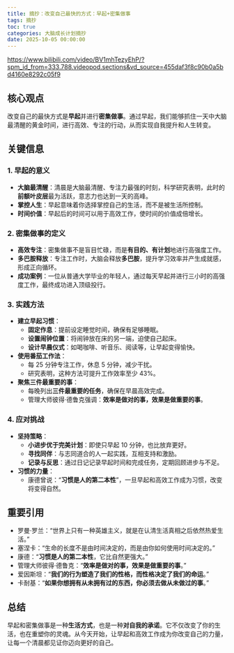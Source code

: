 ```yaml
---
title: 摘抄：改变自己最快的方式：早起+密集做事
tags: 摘抄
toc: true
categories: 大脑成长计划摘抄
date: 2025-10-05 00:00:00
---
```


https://www.bilibili.com/video/BV1mhTezyEhP/?spm_id_from=333.788.videopod.sections&vd_source=455daf3f8c90b0a5bd4160e8292c05f9

## 核心观点

改变自己的最快方式是**早起**并进行**密集做事**。通过早起，我们能够抓住一天中大脑最清醒的黄金时间，进行高效、专注的行动，从而实现自我提升和人生转变。

## 关键信息

<!-- more -->

### 1. 早起的意义

- **大脑最清醒**：清晨是大脑最清醒、专注力最强的时刻，科学研究表明，此时的**前额叶皮层**最为活跃，意志力也达到一天的高峰。
- **掌控人生**：早起意味着你选择掌控自己的生活，而不是被生活所控制。
- **时间价值**：早起后的时间可以用于高效工作，使时间的价值成倍增长。

### 2. 密集做事的定义

- **高效专注**：密集做事不是盲目忙碌，而是**有目的、有计划**地进行高强度工作。
- **多巴胺释放**：专注工作时，大脑会释放**多巴胺**，提升学习效率并产生成就感，形成正向循环。
- **成功案例**：一位从普通大学毕业的年轻人，通过每天早起并进行三小时的高强度工作，最终成功进入顶级投行。

### 3. 实践方法

- **建立早起习惯**：
  - **固定作息**：提前设定睡觉时间，确保有足够睡眠。
  - **设置闹钟位置**：将闹钟放在床的另一端，迫使自己起床。
  - **设计早晨仪式**：如喝咖啡、听音乐、阅读等，让早起变得愉快。
- **使用番茄工作法**：
  - 每 25 分钟专注工作，休息 5 分钟，减少干扰。
  - 研究表明，这种方法可提升工作效率至少 43%。
- **聚焦三件最重要的事**：
  - 每晚列出**三件最重要的任务**，确保在早晨高效完成。
  - 管理大师彼得·德鲁克强调：**效率是做对的事，效果是做重要的事**。

### 4. 应对挑战

- **坚持策略**：
  - **小进步优于完美计划**：即使只早起 10 分钟，也比放弃更好。
  - **寻找同伴**：与志同道合的人一起实践，互相支持和激励。
  - **记录与反思**：通过日记记录早起时间和完成任务，定期回顾进步与不足。
- **习惯的力量**：
  - 康德曾说：“**习惯是人的第二本性**”，一旦早起和高效工作成为习惯，改变将变得自然。

## 重要引用

- 罗曼·罗兰：“世界上只有一种英雄主义，就是在认清生活真相之后依然热爱生活。”
- 塞涅卡：“生命的长度不是由时间决定的，而是由你如何使用时间决定的。”
- 康德：“**习惯是人的第二本性**，它比自然更强大。”
- 管理大师彼得·德鲁克：“**效率是做对的事，效果是做重要的事**。”
- 爱因斯坦：“**我们的行为塑造了我们的性格，而性格决定了我们的命运**。”
- 卡耐基：“**如果你想拥有从未拥有过的东西，你必须去做从未做过的事**。”

## 总结

早起和密集做事是一种**生活方式**，也是一种**对自我的承诺**。它不仅改变了你的生活，也在重塑你的灵魂。从今天开始，让早起和高效工作成为你改变自己的力量，让每一个清晨都见证你迈向更好的自己。
